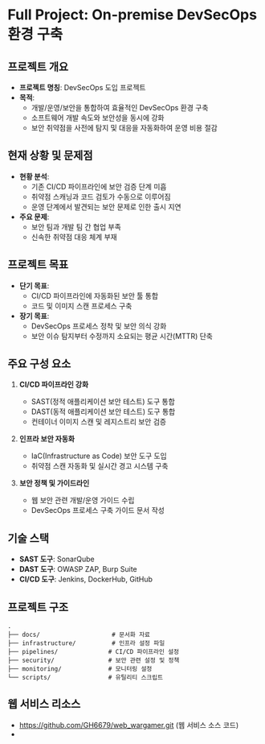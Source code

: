  # Full Project: On-premise DevSecOps 환경 구축

## 프로젝트 개요
- **프로젝트 명칭**: DevSecOps 도입 프로젝트
- **목적**:
  - 개발/운영/보안을 통합하여 효율적인 DevSecOps 환경 구축
  - 소프트웨어 개발 속도와 보안성을 동시에 강화
  - 보안 취약점을 사전에 탐지 및 대응을 자동화하여 운영 비용 절감

## 현재 상황 및 문제점
- **현황 분석**:
  - 기존 CI/CD 파이프라인에 보안 검증 단계 미흡
  - 취약점 스캐닝과 코드 검토가 수동으로 이루어짐
  - 운영 단계에서 발견되는 보안 문제로 인한 출시 지연
- **주요 문제**:
  - 보안 팀과 개발 팀 간 협업 부족
  - 신속한 취약점 대응 체계 부재

## 프로젝트 목표
- **단기 목표**:
  - CI/CD 파이프라인에 자동화된 보안 툴 통합
  - 코드 및 이미지 스캔 프로세스 구축
- **장기 목표**:
  - DevSecOps 프로세스 정착 및 보안 의식 강화
  - 보안 이슈 탐지부터 수정까지 소요되는 평균 시간(MTTR) 단축

## 주요 구성 요소
1. **CI/CD 파이프라인 강화**
   - SAST(정적 애플리케이션 보안 테스트) 도구 통합
   - DAST(동적 애플리케이션 보안 테스트) 도구 통합
   - 컨테이너 이미지 스캔 및 레지스트리 보안 검증

2. **인프라 보안 자동화**
   - IaC(Infrastructure as Code) 보안 도구 도입
   - 취약점 스캔 자동화 및 실시간 경고 시스템 구축

3. **보안 정책 및 가이드라인**
   - 웹 보안 관련 개발/운영 가이드 수립
   - DevSecOps 프로세스 구축 가이드 문서 작성

## 기술 스택
- **SAST 도구**: SonarQube
- **DAST 도구**: OWASP ZAP, Burp Suite
- **CI/CD 도구**: Jenkins, DockerHub, GitHub

## 프로젝트 구조
```
.
├── docs/                    # 문서화 자료
├── infrastructure/          # 인프라 설정 파일
├── pipelines/              # CI/CD 파이프라인 설정
├── security/               # 보안 관련 설정 및 정책
├── monitoring/             # 모니터링 설정
└── scripts/                # 유틸리티 스크립트
```

## 웹 서비스 리소스
- https://github.com/GH6679/web_wargamer.git (웹 서비스 소스 코드)
- 